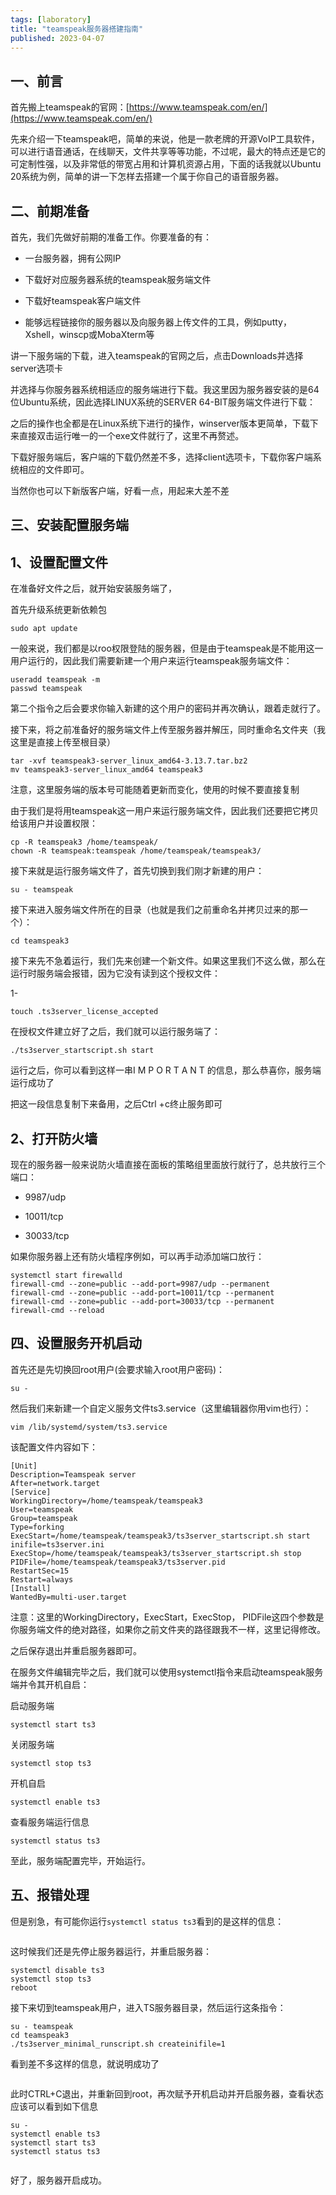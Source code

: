 ```yaml
---
tags: [laboratory]
title: "teamspeak服务器搭建指南"
published: 2023-04-07
---
```


## 一、前言

首先搬上teamspeak的官网：[https://www.teamspeak.com/en/](https://www.teamspeak.com/en/)

先来介绍一下teamspeak吧，简单的来说，他是一款老牌的开源VoIP工具软件，可以进行语音通话，在线聊天，文件共享等等功能，不过呢，最大的特点还是它的可定制性强，以及非常低的带宽占用和计算机资源占用，下面的话我就以Ubuntu 20系统为例，简单的讲一下怎样去搭建一个属于你自己的语音服务器。

## 二、前期准备

首先，我们先做好前期的准备工作。你要准备的有：

- 一台服务器，拥有公网IP

- 下载好对应服务器系统的teamspeak服务端文件

- 下载好teamspeak客户端文件

- 能够远程链接你的服务器以及向服务器上传文件的工具，例如putty，Xshell，winscp或MobaXterm等

讲一下服务端的下载，进入teamspeak的官网之后，点击Downloads并选择server选项卡

并选择与你服务器系统相适应的服务端进行下载。我这里因为服务器安装的是64位Ubuntu系统，因此选择LINUX系统的SERVER 64-BIT服务端文件进行下载：

之后的操作也全都是在Linux系统下进行的操作，winserver版本更简单，下载下来直接双击运行唯一的一个exe文件就行了，这里不再赘述。

下载好服务端后，客户端的下载仍然差不多，选择client选项卡，下载你客户端系统相应的文件即可。

当然你也可以下新版客户端，好看一点，用起来大差不差

## 三、安装配置服务端

## 1、设置配置文件

在准备好文件之后，就开始安装服务端了，

首先升级系统更新依赖包

```shell
sudo apt update
```

一般来说，我们都是以roo权限登陆的服务器，但是由于teamspeak是不能用这一用户运行的，因此我们需要新建一个用户来运行teamspeak服务端文件：

```shell
useradd teamspeak -m
passwd teamspeak
```

第二个指令之后会要求你输入新建的这个用户的密码并再次确认，跟着走就行了。

接下来，将之前准备好的服务端文件上传至服务器并解压，同时重命名文件夹（我这里是直接上传至根目录）

```shell
tar -xvf teamspeak3-server_linux_amd64-3.13.7.tar.bz2
mv teamspeak3-server_linux_amd64 teamspeak3
```

注意，这里服务端的版本号可能随着更新而变化，使用的时候不要直接复制

由于我们是将用teamspeak这一用户来运行服务端文件，因此我们还要把它拷贝给该用户并设置权限：

```shell
cp -R teamspeak3 /home/teamspeak/
chown -R teamspeak:teamspeak /home/teamspeak/teamspeak3/
```

接下来就是运行服务端文件了，首先切换到我们刚才新建的用户：

```shell
su - teamspeak
```

接下来进入服务端文件所在的目录（也就是我们之前重命名并拷贝过来的那一个）：

```shell
cd teamspeak3
```

接下来先不急着运行，我们先来创建一个新文件。如果这里我们不这么做，那么在运行时服务端会报错，因为它没有读到这个授权文件：

1-

```shell
touch .ts3server_license_accepted
```

在授权文件建立好了之后，我们就可以运行服务端了：

```shell
./ts3server_startscript.sh start
```

运行之后，你可以看到这样一串I M P O R T A N T 的信息，那么恭喜你，服务端运行成功了

把这一段信息复制下来备用，之后Ctrl +c终止服务即可

## 2、打开防火墙

现在的服务器一般来说防火墙直接在面板的策略组里面放行就行了，总共放行三个端口：

- 9987/udp

- 10011/tcp

- 30033/tcp

如果你服务器上还有防火墙程序例如，可以再手动添加端口放行：

```shell
systemctl start firewalld
firewall-cmd --zone=public --add-port=9987/udp --permanent
firewall-cmd --zone=public --add-port=10011/tcp --permanent
firewall-cmd --zone=public --add-port=30033/tcp --permanent
firewall-cmd --reload
```

## 四、设置服务开机启动

首先还是先切换回root用户(会要求输入root用户密码)：

```shell
su -
```

然后我们来新建一个自定义服务文件ts3.service（这里编辑器你用vim也行）：

```shell
vim /lib/systemd/system/ts3.service
```

该配置文件内容如下：

```shell
[Unit]
Description=Teamspeak server
After=network.target
[Service]
WorkingDirectory=/home/teamspeak/teamspeak3
User=teamspeak
Group=teamspeak
Type=forking
ExecStart=/home/teamspeak/teamspeak3/ts3server_startscript.sh start inifile=ts3server.ini
ExecStop=/home/teamspeak/teamspeak3/ts3server_startscript.sh stop
PIDFile=/home/teamspeak/teamspeak3/ts3server.pid
RestartSec=15
Restart=always
[Install]
WantedBy=multi-user.target
```

注意：这里的WorkingDirectory，ExecStart，ExecStop， PIDFile这四个参数是你服务端文件的绝对路径，如果你之前文件夹的路径跟我不一样，这里记得修改。

之后保存退出并重启服务器即可。

在服务文件编辑完毕之后，我们就可以使用systemctl指令来启动teamspeak服务端并令其开机自启：

启动服务端

```shell
systemctl start ts3
```

关闭服务端

```shell
systemctl stop ts3
```

开机自启

```shell
systemctl enable ts3
```

查看服务端运行信息

```shell
systemctl status ts3
```

至此，服务端配置完毕，开始运行。

## 五、报错处理

但是别急，有可能你运行`systemctl status ts3`看到的是这样的信息：

<picture>
    <source srcset="https://s3.catcat.blog/images/2023/04/image-149.avif" type="image/avif">
    <source srcset="https://s3.catcat.blog/images/2023/04/image-149.webp" type="image/webp">
    <img src="https://s3.catcat.blog/images/2023/04/image-149.jpg" alt="" loading="lazy">
</picture>

这时候我们还是先停止服务器运行，并重启服务器：

```shell
systemctl disable ts3
systemctl stop ts3
reboot
```

接下来切到teamspeak用户，进入TS服务器目录，然后运行这条指令：

```shell
su - teamspeak
cd teamspeak3
./ts3server_minimal_runscript.sh createinifile=1
```

看到差不多这样的信息，就说明成功了

<picture>
    <source srcset="https://s3.catcat.blog/images/2023/04/image-150.avif" type="image/avif">
    <source srcset="https://s3.catcat.blog/images/2023/04/image-150.webp" type="image/webp">
    <img src="https://s3.catcat.blog/images/2023/04/image-150.jpg" alt="" loading="lazy">
</picture>

此时CTRL+C退出，并重新回到root，再次赋予开机启动并开启服务器，查看状态应该可以看到如下信息

```shell
su -
systemctl enable ts3
systemctl start ts3
systemctl status ts3
```

<picture>
    <source srcset="https://s3.catcat.blog/images/2023/04/image-151.avif" type="image/avif">
    <source srcset="https://s3.catcat.blog/images/2023/04/image-151.webp" type="image/webp">
    <img src="https://s3.catcat.blog/images/2023/04/image-151.jpg" alt="" loading="lazy">
</picture>

好了，服务器开启成功。
